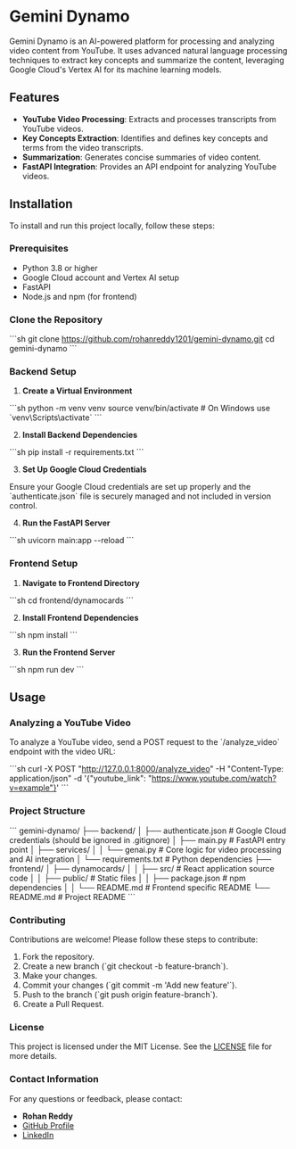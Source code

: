 
# Gemini Dynamo

Gemini Dynamo is an AI-powered platform for processing and analyzing video content from YouTube. It uses advanced natural language processing techniques to extract key concepts and summarize the content, leveraging Google Cloud's Vertex AI for its machine learning models.

## Features

- **YouTube Video Processing**: Extracts and processes transcripts from YouTube videos.
- **Key Concepts Extraction**: Identifies and defines key concepts and terms from the video transcripts.
- **Summarization**: Generates concise summaries of video content.
- **FastAPI Integration**: Provides an API endpoint for analyzing YouTube videos.

## Installation

To install and run this project locally, follow these steps:

### Prerequisites

- Python 3.8 or higher
- Google Cloud account and Vertex AI setup
- FastAPI
- Node.js and npm (for frontend)

### Clone the Repository

\`\`\`sh
git clone https://github.com/rohanreddy1201/gemini-dynamo.git
cd gemini-dynamo
\`\`\`

### Backend Setup

1. **Create a Virtual Environment**

\`\`\`sh
python -m venv venv
source venv/bin/activate  # On Windows use \`venv\Scripts\activate\`
\`\`\`

2. **Install Backend Dependencies**

\`\`\`sh
pip install -r requirements.txt
\`\`\`

3. **Set Up Google Cloud Credentials**

Ensure your Google Cloud credentials are set up properly and the \`authenticate.json\` file is securely managed and not included in version control.

4. **Run the FastAPI Server**

\`\`\`sh
uvicorn main:app --reload
\`\`\`

### Frontend Setup

1. **Navigate to Frontend Directory**

\`\`\`sh
cd frontend/dynamocards
\`\`\`

2. **Install Frontend Dependencies**

\`\`\`sh
npm install
\`\`\`

3. **Run the Frontend Server**

\`\`\`sh
npm run dev
\`\`\`

## Usage

### Analyzing a YouTube Video

To analyze a YouTube video, send a POST request to the \`/analyze_video\` endpoint with the video URL:

\`\`\`sh
curl -X POST "http://127.0.0.1:8000/analyze_video" -H "Content-Type: application/json" -d '{"youtube_link": "https://www.youtube.com/watch?v=example"}'
\`\`\`

### Project Structure

\`\`\`
gemini-dynamo/
├── backend/
│   ├── authenticate.json    # Google Cloud credentials (should be ignored in .gitignore)
│   ├── main.py              # FastAPI entry point
│   ├── services/
│   │   └── genai.py         # Core logic for video processing and AI integration
│   └── requirements.txt     # Python dependencies
├── frontend/
│   ├── dynamocards/
│   │   ├── src/             # React application source code
│   │   ├── public/          # Static files
│   │   ├── package.json     # npm dependencies
│   │   └── README.md        # Frontend specific README
└── README.md                # Project README
\`\`\`

### Contributing

Contributions are welcome! Please follow these steps to contribute:

1. Fork the repository.
2. Create a new branch (\`git checkout -b feature-branch\`).
3. Make your changes.
4. Commit your changes (\`git commit -m 'Add new feature'\`).
5. Push to the branch (\`git push origin feature-branch\`).
6. Create a Pull Request.

### License

This project is licensed under the MIT License. See the [LICENSE](LICENSE) file for more details.

### Contact Information

For any questions or feedback, please contact:

- **Rohan Reddy**
- [GitHub Profile](https://github.com/rohanreddy1201)
- [LinkedIn](https://www.linkedin.com/in/rohan-reddy-964019146/)
